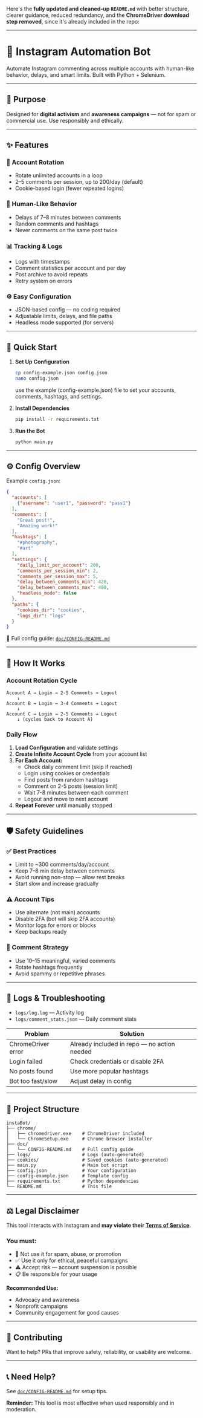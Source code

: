 Here's the **fully updated and cleaned-up `README.md`** with better structure, clearer guidance, reduced redundancy, and the **ChromeDriver download step removed**, since it's already included in the repo:

---

# 🤖 Instagram Automation Bot

Automate Instagram commenting across multiple accounts with human-like behavior, delays, and smart limits. Built with Python + Selenium.

---

## 🎯 Purpose

Designed for **digital activism** and **awareness campaigns** — not for spam or commercial use. Use responsibly and ethically.

---

## ✨ Features

### 🔄 Account Rotation

* Rotate unlimited accounts in a loop
* 2–5 comments per session, up to 200/day (default)
* Cookie-based login (fewer repeated logins)

### 🧠 Human-Like Behavior

* Delays of 7–8 minutes between comments
* Random comments and hashtags
* Never comments on the same post twice

### 📊 Tracking & Logs

* Logs with timestamps
* Comment statistics per account and per day
* Post archive to avoid repeats
* Retry system on errors

### ⚙️ Easy Configuration

* JSON-based config — no coding required
* Adjustable limits, delays, and file paths
* Headless mode supported (for servers)

---

## 🚀 Quick Start

1. **Set Up Configuration**

   ```bash
   cp config-example.json config.json
   nano config.json
   ```
   use the example (config-example.json) file to set your accounts, comments, hashtags, and settings.

2. **Install Dependencies**

   ```bash
   pip install -r requirements.txt
   ```

3. **Run the Bot**

   ```bash
   python main.py
   ```

---

## ⚙️ Config Overview

Example `config.json`:

```json
{
  "accounts": [
    {"username": "user1", "password": "pass1"}
  ],
  "comments": [
    "Great post!",
    "Amazing work!"
  ],
  "hashtags": [
    "#photography",
    "#art"
  ],
  "settings": {
    "daily_limit_per_account": 200,
    "comments_per_session_min": 2,
    "comments_per_session_max": 5,
    "delay_between_comments_min": 420,
    "delay_between_comments_max": 480,
    "headless_mode": false
  },
  "paths": {
    "cookies_dir": "cookies",
    "logs_dir": "logs"
  }
}
```

📘 Full config guide: [`doc/CONFIG-README.md`](doc/CONFIG-README.md)

---

## 🔧 How It Works

### **Account Rotation Cycle**
```
Account A → Login → 2-5 Comments → Logout
    ↓
Account B → Login → 3-4 Comments → Logout  
    ↓
Account C → Login → 2-5 Comments → Logout
    ↓ (cycles back to Account A)
```

### **Daily Flow**
1. **Load Configuration** and validate settings
2. **Create Infinite Account Cycle** from your account list
3. **For Each Account:**
   - Check daily comment limit (skip if reached)
   - Login using cookies or credentials
   - Find posts from random hashtags
   - Comment on 2-5 posts (session limit)
   - Wait 7-8 minutes between each comment
   - Logout and move to next account
4. **Repeat Forever** until manually stopped

---

## 🛡️ Safety Guidelines

### ✅ Best Practices

* Limit to \~300 comments/day/account
* Keep 7–8 min delay between comments
* Avoid running non-stop — allow rest breaks
* Start slow and increase gradually

### ⚠️ Account Tips

* Use alternate (not main) accounts
* Disable 2FA (bot will skip 2FA accounts)
* Monitor logs for errors or blocks
* Keep backups ready

### 📝 Comment Strategy

* Use 10–15 meaningful, varied comments
* Rotate hashtags frequently
* Avoid spammy or repetitive phrases

---

## 🧾 Logs & Troubleshooting

* `logs/log.log` — Activity log
* `logs/comment_stats.json` — Daily comment stats

| Problem            | Solution                                    |
| ------------------ | ------------------------------------------- |
| ChromeDriver error | Already included in repo — no action needed |
| Login failed       | Check credentials or disable 2FA            |
| No posts found     | Use more popular hashtags                   |
| Bot too fast/slow  | Adjust delay in config                      |

---

## 📁 Project Structure

```
instaBot/
├── chrome/
│   ├── chromedriver.exe    # ChromeDriver included
│   └── ChromeSetup.exe     # Chrome browser installer
├── doc/
│   └── CONFIG-README.md    # Full config guide
├── logs/                   # Logs (auto-generated)
├── cookies/                # Saved cookies (auto-generated)
├── main.py                 # Main bot script
├── config.json             # Your configuration
├── config-example.json     # Template config
├── requirements.txt        # Python dependencies
└── README.md               # This file
```

---

## ⚖️ Legal Disclaimer

This tool interacts with Instagram and **may violate their [Terms of Service](https://help.instagram.com/581066165581870)**.

### You must:

* 🚫 Not use it for spam, abuse, or promotion
* ✅ Use it only for ethical, peaceful campaigns
* ⚠️ Accept risk — account suspension is possible
* 📋 Be responsible for your usage

**Recommended Use:**

* Advocacy and awareness
* Nonprofit campaigns
* Community engagement for good causes

---

## 🤝 Contributing

Want to help? PRs that improve safety, reliability, or usability are welcome.

---

## 📞 Need Help?

See [`doc/CONFIG-README.md`](doc/CONFIG-README.md) for setup tips.

**Reminder:** This tool is most effective when used responsibly and in moderation.
